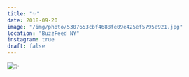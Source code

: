 ```yaml
---
title: "✨"
date: 2018-09-20
image: "/img/photo/5307653cbf4688fe09e425ef5795e921.jpg"
location: "BuzzFeed NY"
instagram: true
draft: false
---
```


![✨](/img/photo/5307653cbf4688fe09e425ef5795e921.jpg)
